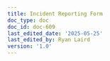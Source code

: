 ```yaml
---
title: Incident Reporting Form
doc_type: doc
doc_id: doc-609
last_edited_date: '2025-05-25'
last_edited_by: Ryan Laird
version: '1.0'
---
```



